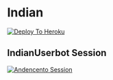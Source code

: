 # Indian

[![Deploy To Heroku](https://www.herokucdn.com/deploy/button.svg)](https://heroku.com/deploy?template=https://github.com/INDIAN-USERBOT/indian)


## IndianUserbot Session

[![Andencento Session](https://repl.it/badge/github/Andencento/Andencento)](https://replit.com/@TeamIndian/StringSession?v=1)


